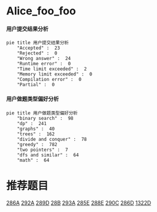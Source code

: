 # Alice_foo_foo

<!-- tabs:start -->



#### **用户提交结果分析**

```mermaid
pie title 用户提交结果分析
    "Accepted" :  23
    "Rejected" :  0
    "Wrong answer" :  24
    "Runtime error" :  0
    "Time limit exceeded" :  2
    "Memory limit exceeded" :  0
    "Compilation error" :  0
    "Partial" :  0
```

#### **用户做题类型偏好分析**

```mermaid
pie title 用户做题类型偏好分析
    "binary search" :  98
    "dp" :  241
    "graphs" :  40
    "trees" :  162
    "divide and conquer" :  78
    "greedy" :  782
    "two pointers" :  7
    "dfs and similar" :  64
    "math" :  64
```



<!-- tabs:end -->
# 推荐题目
[286A](https://codeforces.com/contest/286/problem/A)
[292A](https://codeforces.com/contest/292/problem/A)
[289D](https://codeforces.com/contest/289/problem/D)
[28B](https://codeforces.com/contest/28/problem/B)
[293A](https://codeforces.com/contest/293/problem/A)
[285E](https://codeforces.com/contest/285/problem/E)
[288E](https://codeforces.com/contest/288/problem/E)
[290C](https://codeforces.com/contest/290/problem/C)
[286D](https://codeforces.com/contest/286/problem/D)
[1322D](https://codeforces.com/contest/1322/problem/D)
